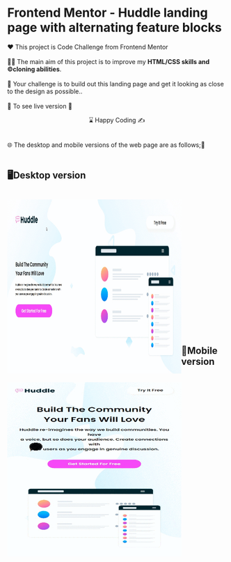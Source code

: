 # Frontend Mentor - Huddle landing page with alternating feature blocks

❤️ This project is Code Challenge from Frontend Mentor
<br>
<br>
👨‍💻 The main aim of this project is to improve my <b>HTML/CSS skills and ©️cloning abilities</b>.
<br><br>
🎯 Your challenge is to build out this landing page and get it looking as close to the design as possible..
<br><br>
🔗 To see live version 🎯
<br>
<center> ⌛ Happy Coding  ✍ </center>
<br><br>
🌐 The desktop and mobile versions of the web page are as follows;🧭
<br><br>

## 🖥️Desktop version
<br>
<img src="images/desktopversion.gif" width="400" height="400" align="left" alt="desktop_version">
<br>
<br>
<br>
<br>
<br>
<br>
<br>
<br>
<br>
<br><br><br><br><br><br><br><br><br>

## 📱Mobile version
<br>
<img src="images/mobileversion.gif" width="400" height="400" align="left" alt="mobile_version">

